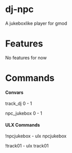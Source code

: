 # dj-npc

A jukeboxlike player for gmod

# Features
No features for now

# Commands

#### Convars
track_dj 0 - 1

npc_jukebox 0 - 1

#### ULX Commands
!npcjukebox - ulx npcjukebox

!track01 - ulx track01
